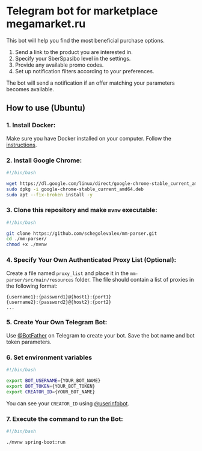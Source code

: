 # Telegram bot for marketplace megamarket.ru

This bot will help you find the most beneficial purchase options.

1. Send a link to the product you are interested in.
2. Specify your SberSpasibo level in the settings.
3. Provide any available promo codes.
4. Set up notification filters according to your preferences.  

The bot will send a notification if an offer matching your parameters becomes available.


## How to use (Ubuntu)
### 1. Install Docker:
Make sure you have Docker installed on your computer. 
Follow the [instructions](https://docs.docker.com/engine/install/ubuntu/).
### 2. Install Google Chrome:
```sh
#!/bin/bash

wget https://dl.google.com/linux/direct/google-chrome-stable_current_amd64.deb
sudo dpkg -i google-chrome-stable_current_amd64.deb
sudo apt --fix-broken install -y
```
### 3. Clone this repository and make `mvnw` executable:
```sh
#!/bin/bash

git clone https://github.com/schegolevalex/mm-parser.git
cd ./mm-parser/
chmod +x ./mvnw
```
### 4. Specify Your Own Authenticated Proxy List (Optional):

Create a file named `proxy_list` and place it in the `mm-parser/src/main/resources` folder. 
The file should contain a list of proxies in the following format:
```
{username1}:{password1}@{host1}:{port1}
{username2}:{password2}@{host2}:{port2}
...
```
### 5. Create Your Own Telegram Bot:
Use [@BotFather](https://t.me/BotFather) on Telegram to create your bot. 
Save the bot name and bot token parameters.

### 6. Set environment variables 
```sh
#!/bin/bash

export BOT_USERNAME={YOUR_BOT_NAME}
export BOT_TOKEN={YOUR_BOT_TOKEN}
export CREATOR_ID={YOUR_BOT_NAME}
```
You can see your `CREATOR_ID` using [@userinfobot](https://t.me/userinfobot).

### 7. Execute the command to run the Bot:
```sh
#!/bin/bash

./mvnw spring-boot:run
```
